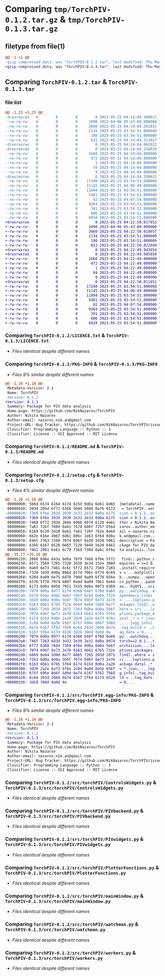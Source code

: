# Comparing `tmp/TorchPIV-0.1.2.tar.gz` & `tmp/TorchPIV-0.1.3.tar.gz`

## filetype from file(1)

```diff
@@ -1 +1 @@
-gzip compressed data, was "TorchPIV-0.1.2.tar", last modified: Thu May 25 04:14:04 2023, max compression
+gzip compressed data, was "TorchPIV-0.1.3.tar", last modified: Thu May 25 04:22:50 2023, max compression
```

## Comparing `TorchPIV-0.1.2.tar` & `TorchPIV-0.1.3.tar`

### file list

```diff
@@ -1,23 +1,23 @@
-drwxrwxrwx   0        0        0        0 2023-05-25 04:14:04.300022 TorchPIV-0.1.2/
--rw-rw-rw-   0        0        0     1090 2023-04-06 05:43:08.000000 TorchPIV-0.1.2/LICENCE.txt
--rw-rw-rw-   0        0        0     2660 2023-05-25 04:14:04.302032 TorchPIV-0.1.2/PKG-INFO
--rw-rw-rw-   0        0        0     2134 2023-05-25 03:54:51.000000 TorchPIV-0.1.2/README.md
--rw-rw-rw-   0        0        0      108 2023-05-25 03:54:51.000000 TorchPIV-0.1.2/pyproject.toml
--rw-rw-rw-   0        0        0      815 2023-05-25 04:14:04.313027 TorchPIV-0.1.2/setup.cfg
-drwxrwxrwx   0        0        0        0 2023-05-25 04:14:04.062022 TorchPIV-0.1.2/src/
-drwxrwxrwx   0        0        0        0 2023-05-25 04:14:04.158020 TorchPIV-0.1.2/src/TorchPIV.egg-info/
--rw-rw-rw-   0        0        0     2660 2023-05-25 04:14:04.000000 TorchPIV-0.1.2/src/TorchPIV.egg-info/PKG-INFO
--rw-rw-rw-   0        0        0      472 2023-05-25 04:14:04.000000 TorchPIV-0.1.2/src/TorchPIV.egg-info/SOURCES.txt
--rw-rw-rw-   0        0        0        1 2023-05-25 04:14:04.000000 TorchPIV-0.1.2/src/TorchPIV.egg-info/dependency_links.txt
--rw-rw-rw-   0        0        0       59 2023-05-25 04:14:04.000000 TorchPIV-0.1.2/src/TorchPIV.egg-info/requires.txt
--rw-rw-rw-   0        0        0        9 2023-05-25 04:14:04.000000 TorchPIV-0.1.2/src/TorchPIV.egg-info/top_level.txt
-drwxrwxrwx   0        0        0        0 2023-05-25 04:14:04.299021 TorchPIV-0.1.2/src/torchPIV/
--rw-rw-rw-   0        0        0    17240 2023-05-25 03:54:51.000000 TorchPIV-0.1.2/src/torchPIV/ControlsWidgets.py
--rw-rw-rw-   0        0        0    31145 2023-05-25 04:08:49.000000 TorchPIV-0.1.2/src/torchPIV/PIVbackend.py
--rw-rw-rw-   0        0        0    11894 2023-05-25 03:54:51.000000 TorchPIV-0.1.2/src/torchPIV/PIVwidgets.py
--rw-rw-rw-   0        0        0     5481 2023-05-25 03:54:51.000000 TorchPIV-0.1.2/src/torchPIV/PlotterFunctions.py
--rw-rw-rw-   0        0        0       82 2023-05-25 04:07:54.000000 TorchPIV-0.1.2/src/torchPIV/__init__.py
--rw-rw-rw-   0        0        0     9264 2023-05-25 03:54:51.000000 TorchPIV-0.1.2/src/torchPIV/mainWindow.py
--rw-rw-rw-   0        0        0      391 2023-05-25 03:54:51.000000 TorchPIV-0.1.2/src/torchPIV/settings.json
--rw-rw-rw-   0        0        0      606 2023-05-25 03:54:51.000000 TorchPIV-0.1.2/src/torchPIV/watchman.py
--rw-rw-rw-   0        0        0     6918 2023-05-25 03:54:51.000000 TorchPIV-0.1.2/src/torchPIV/workers.py
+drwxrwxrwx   0        0        0        0 2023-05-25 04:22:50.017853 TorchPIV-0.1.3/
+-rw-rw-rw-   0        0        0     1090 2023-04-06 05:43:08.000000 TorchPIV-0.1.3/LICENCE.txt
+-rw-rw-rw-   0        0        0     2660 2023-05-25 04:22:50.018857 TorchPIV-0.1.3/PKG-INFO
+-rw-rw-rw-   0        0        0     2134 2023-05-25 03:54:51.000000 TorchPIV-0.1.3/README.md
+-rw-rw-rw-   0        0        0      108 2023-05-25 03:54:51.000000 TorchPIV-0.1.3/pyproject.toml
+-rw-rw-rw-   0        0        0      823 2023-05-25 04:22:50.022849 TorchPIV-0.1.3/setup.cfg
+drwxrwxrwx   0        0        0        0 2023-05-25 04:22:49.943854 TorchPIV-0.1.3/src/
+drwxrwxrwx   0        0        0        0 2023-05-25 04:22:49.985850 TorchPIV-0.1.3/src/TorchPIV.egg-info/
+-rw-rw-rw-   0        0        0     2660 2023-05-25 04:22:49.000000 TorchPIV-0.1.3/src/TorchPIV.egg-info/PKG-INFO
+-rw-rw-rw-   0        0        0      472 2023-05-25 04:22:49.000000 TorchPIV-0.1.3/src/TorchPIV.egg-info/SOURCES.txt
+-rw-rw-rw-   0        0        0        1 2023-05-25 04:22:49.000000 TorchPIV-0.1.3/src/TorchPIV.egg-info/dependency_links.txt
+-rw-rw-rw-   0        0        0       84 2023-05-25 04:22:49.000000 TorchPIV-0.1.3/src/TorchPIV.egg-info/requires.txt
+-rw-rw-rw-   0        0        0        9 2023-05-25 04:22:49.000000 TorchPIV-0.1.3/src/TorchPIV.egg-info/top_level.txt
+drwxrwxrwx   0        0        0        0 2023-05-25 04:22:50.011851 TorchPIV-0.1.3/src/torchPIV/
+-rw-rw-rw-   0        0        0    17240 2023-05-25 03:54:51.000000 TorchPIV-0.1.3/src/torchPIV/ControlsWidgets.py
+-rw-rw-rw-   0        0        0    31145 2023-05-25 04:08:49.000000 TorchPIV-0.1.3/src/torchPIV/PIVbackend.py
+-rw-rw-rw-   0        0        0    11894 2023-05-25 03:54:51.000000 TorchPIV-0.1.3/src/torchPIV/PIVwidgets.py
+-rw-rw-rw-   0        0        0     5481 2023-05-25 03:54:51.000000 TorchPIV-0.1.3/src/torchPIV/PlotterFunctions.py
+-rw-rw-rw-   0        0        0       82 2023-05-25 04:07:54.000000 TorchPIV-0.1.3/src/torchPIV/__init__.py
+-rw-rw-rw-   0        0        0     9264 2023-05-25 03:54:51.000000 TorchPIV-0.1.3/src/torchPIV/mainWindow.py
+-rw-rw-rw-   0        0        0      391 2023-05-25 03:54:51.000000 TorchPIV-0.1.3/src/torchPIV/settings.json
+-rw-rw-rw-   0        0        0      606 2023-05-25 03:54:51.000000 TorchPIV-0.1.3/src/torchPIV/watchman.py
+-rw-rw-rw-   0        0        0     6918 2023-05-25 03:54:51.000000 TorchPIV-0.1.3/src/torchPIV/workers.py
```

### Comparing `TorchPIV-0.1.2/LICENCE.txt` & `TorchPIV-0.1.3/LICENCE.txt`

 * *Files identical despite different names*

### Comparing `TorchPIV-0.1.2/PKG-INFO` & `TorchPIV-0.1.3/PKG-INFO`

 * *Files 9% similar despite different names*

```diff
@@ -1,10 +1,10 @@
 Metadata-Version: 2.1
 Name: TorchPIV
-Version: 0.1.2
+Version: 0.1.3
 Summary: Package for PIV data analysis
 Home-page: https://github.com/NikNazarov/TorchPIV
 Author: Nikita Nazarov
 Author-email: nazarov.nik.an@gmail.com
 Project-URL: Bug Tracker, https://github.com/NikNazarov/TorchPIV/issues
 Classifier: Programming Language :: Python :: 3
 Classifier: License :: OSI Approved :: MIT License
```

### Comparing `TorchPIV-0.1.2/README.md` & `TorchPIV-0.1.3/README.md`

 * *Files identical despite different names*

### Comparing `TorchPIV-0.1.2/setup.cfg` & `TorchPIV-0.1.3/setup.cfg`

 * *Files 4% similar despite different names*

```diff
@@ -1,10 +1,10 @@
 00000000: 5b6d 6574 6164 6174 615d 0d0a 6e61 6d65  [metadata]..name
 00000010: 203d 2054 6f72 6368 5049 560d 0a76 6572   = TorchPIV..ver
-00000020: 7369 6f6e 203d 2030 2e31 2e32 0d0a 6175  sion = 0.1.2..au
+00000020: 7369 6f6e 203d 2030 2e31 2e33 0d0a 6175  sion = 0.1.3..au
 00000030: 7468 6f72 203d 204e 696b 6974 6120 4e61  thor = Nikita Na
 00000040: 7a61 726f 760d 0a61 7574 686f 725f 656d  zarov..author_em
 00000050: 6169 6c20 3d20 6e61 7a61 726f 762e 6e69  ail = nazarov.ni
 00000060: 6b2e 616e 4067 6d61 696c 2e63 6f6d 0d0a  k.an@gmail.com..
 00000070: 6465 7363 7269 7074 696f 6e20 3d20 5061  description = Pa
 00000080: 636b 6167 6520 666f 7220 5049 5620 6461  ckage for PIV da
 00000090: 7461 2061 6e61 6c79 7369 730d 0a6c 6f6e  ta analysis..lon
@@ -35,17 +35,18 @@
 00000220: 2066 696e 643a 0d0a 7079 7468 6f6e 5f72   find:..python_r
 00000230: 6571 7569 7265 7320 3d20 3e3d 332e 380d  equires = >=3.8.
 00000240: 0a69 6e73 7461 6c6c 5f72 6571 7569 7265  .install_require
 00000250: 7320 3d20 0d0a 096d 6174 706c 6f74 6c69  s = ...matplotli
 00000260: 620d 0a09 6e75 6d70 790d 0a09 6f70 656e  b...numpy...open
 00000270: 6376 5f70 7974 686f 6e0d 0a09 7061 6e64  cv_python...pand
 00000280: 6173 0d0a 0950 7951 7435 0d0a 0973 6369  as...PyQt5...sci
-00000290: 7079 0d0a 0977 6174 6368 646f 670d 0a64  py...watchdog..d
-000002a0: 6570 656e 6465 6e63 795f 6c69 6e6b 7320  ependency_links 
-000002b0: 3d20 0d0a 0d0a 5b6f 7074 696f 6e73 2e70  = ....[options.p
-000002c0: 6163 6b61 6765 732e 6669 6e64 5d0d 0a77  ackages.find]..w
-000002d0: 6865 7265 203d 2073 7263 0d0a 0d0a 5b6f  here = src....[o
-000002e0: 7074 696f 6e73 2e70 6163 6b61 6765 5f64  ptions.package_d
-000002f0: 6174 615d 0d0a 2a20 3d20 2a2e 6a73 6f6e  ata]..* = *.json
-00000300: 2c0d 0a0d 0a5b 6567 675f 696e 666f 5d0d  ,....[egg_info].
-00000310: 0a74 6167 5f62 7569 6c64 203d 200d 0a74  .tag_build = ..t
-00000320: 6167 5f64 6174 6520 3d20 300d 0a0d 0a    ag_date = 0....
+00000290: 7079 0d0a 0977 6174 6368 646f 670d 0a09  py...watchdog...
+000002a0: 746f 7263 683d 3d32 2e30 2e31 0d0a 0974  torch==2.0.1...t
+000002b0: 6f72 6368 7669 7369 6f6e 0d0a 0d0a 5b6f  orchvision....[o
+000002c0: 7074 696f 6e73 2e70 6163 6b61 6765 732e  ptions.packages.
+000002d0: 6669 6e64 5d0d 0a77 6865 7265 203d 2073  find]..where = s
+000002e0: 7263 0d0a 0d0a 5b6f 7074 696f 6e73 2e70  rc....[options.p
+000002f0: 6163 6b61 6765 5f64 6174 615d 0d0a 2a20  ackage_data]..* 
+00000300: 3d20 2a2e 6a73 6f6e 2c0d 0a0d 0a5b 6567  = *.json,....[eg
+00000310: 675f 696e 666f 5d0d 0a74 6167 5f62 7569  g_info]..tag_bui
+00000320: 6c64 203d 200d 0a74 6167 5f64 6174 6520  ld = ..tag_date 
+00000330: 3d20 300d 0a0d 0a                        = 0....
```

### Comparing `TorchPIV-0.1.2/src/TorchPIV.egg-info/PKG-INFO` & `TorchPIV-0.1.3/src/TorchPIV.egg-info/PKG-INFO`

 * *Files 9% similar despite different names*

```diff
@@ -1,10 +1,10 @@
 Metadata-Version: 2.1
 Name: TorchPIV
-Version: 0.1.2
+Version: 0.1.3
 Summary: Package for PIV data analysis
 Home-page: https://github.com/NikNazarov/TorchPIV
 Author: Nikita Nazarov
 Author-email: nazarov.nik.an@gmail.com
 Project-URL: Bug Tracker, https://github.com/NikNazarov/TorchPIV/issues
 Classifier: Programming Language :: Python :: 3
 Classifier: License :: OSI Approved :: MIT License
```

### Comparing `TorchPIV-0.1.2/src/torchPIV/ControlsWidgets.py` & `TorchPIV-0.1.3/src/torchPIV/ControlsWidgets.py`

 * *Files identical despite different names*

### Comparing `TorchPIV-0.1.2/src/torchPIV/PIVbackend.py` & `TorchPIV-0.1.3/src/torchPIV/PIVbackend.py`

 * *Files identical despite different names*

### Comparing `TorchPIV-0.1.2/src/torchPIV/PIVwidgets.py` & `TorchPIV-0.1.3/src/torchPIV/PIVwidgets.py`

 * *Files identical despite different names*

### Comparing `TorchPIV-0.1.2/src/torchPIV/PlotterFunctions.py` & `TorchPIV-0.1.3/src/torchPIV/PlotterFunctions.py`

 * *Files identical despite different names*

### Comparing `TorchPIV-0.1.2/src/torchPIV/mainWindow.py` & `TorchPIV-0.1.3/src/torchPIV/mainWindow.py`

 * *Files identical despite different names*

### Comparing `TorchPIV-0.1.2/src/torchPIV/watchman.py` & `TorchPIV-0.1.3/src/torchPIV/watchman.py`

 * *Files identical despite different names*

### Comparing `TorchPIV-0.1.2/src/torchPIV/workers.py` & `TorchPIV-0.1.3/src/torchPIV/workers.py`

 * *Files identical despite different names*


